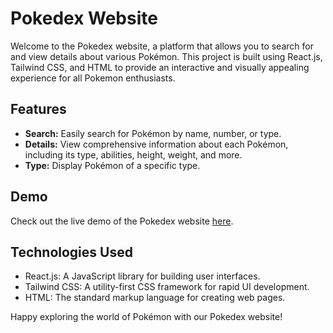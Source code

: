 # Pokedex Website

Welcome to the Pokedex website, a platform that allows you to search for and view details about various Pokémon. This project is built using React.js, Tailwind CSS, and HTML to provide an interactive and visually appealing experience for all Pokemon enthusiasts.

## Features

- **Search:** Easily search for Pokémon by name, number, or type.
- **Details:** View comprehensive information about each Pokémon, including its type, abilities, height, weight, and more.
- **Type:** Display Pokémon of a specific type.

## Demo

Check out the live demo of the Pokedex website [here](https://pocket-monster-index.netlify.app/).

## Technologies Used

- React.js: A JavaScript library for building user interfaces.
- Tailwind CSS: A utility-first CSS framework for rapid UI development.
- HTML: The standard markup language for creating web pages.

Happy exploring the world of Pokémon with our Pokedex website!
